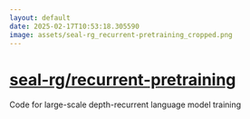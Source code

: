 ```yaml
---
layout: default
date: 2025-02-17T10:53:18.305590
image: assets/seal-rg_recurrent-pretraining_cropped.png
---
```


# [seal-rg/recurrent-pretraining](https://github.com/seal-rg/recurrent-pretraining)

Code for large-scale depth-recurrent language model training
